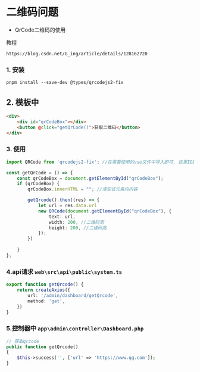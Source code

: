 # 二维码问题

- QrCode二维码的使用

教程
```
https://blog.csdn.net/G_ing/article/details/128162720
```

### 1. 安装

```
pnpm install --save-dev @types/qrcodejs2-fix
```

## 2. 模板中

```html
<div>
    <div id="qrCodeBox"></div>
    <button @click="getQrCode()">获取二维码</button>
</div>
```

### 3. 使用

```ts
import QRCode from 'qrcodejs2-fix'; //在需要使用的vue文件中导入即可, 这里IDE会有提示, 但不影响使用

const getQrCode = () => {
    const qrCodeBox = document.getElementById("qrCodeBox");
    if (qrCodeBox) {
        qrCodeBox.innerHTML = ""; //清空该元素内内容

        getQrcode().then((res) => {
            let url = res.data.url
            new QRCode(document.getElementById("qrCodeBox"), {
                text: url,
                width: 200, //二维码宽
                height: 200, //二维码高
            });
        })
        
    } 
};
```
### 4.api请求 `web\src\api\public\system.ts`

```ts
export function getQrcode() {
    return createAxios({
        url: '/admin/dashboard/getQrcode',
        method: 'get',
    })
}
```

### 5.控制器中 `app\admin\controller\Dashboard.php`

```php
// 获取qrcode
public function getQrcode()
{
    $this->success('', ['url' => 'https://www.qq.com']);
}
```